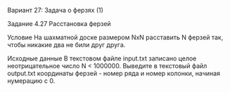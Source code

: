 Вариант 27: Задача о ферзях (1)

Задание 4.27 
Расстановка ферзей

Условие
На шахматной доске размером NxN расставить N ферзей так, чтобы никакие два не били друг друга.

Исходные данные
В текстовом файле input.txt записано целое неотрицательное число N < 1000000. Выведите в текстовый файл output.txt координаты ферзей - номер ряда и номер колонки, начиная нумерацию с 0.
